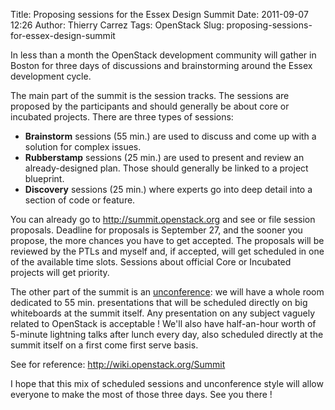 Title: Proposing sessions for the Essex Design Summit
Date: 2011-09-07 12:26
Author: Thierry Carrez
Tags: OpenStack
Slug: proposing-sessions-for-essex-design-summit

In less than a month the OpenStack development community will gather in
Boston for three days of discussions and brainstorming around the Essex
development cycle.

The main part of the summit is the session tracks. The sessions are
proposed by the participants and should generally be about core or
incubated projects. There are three types of sessions:

-   **Brainstorm** sessions (55 min.) are used to discuss and come up
    with a solution for complex issues.
-   **Rubberstamp** sessions (25 min.) are used to present and review an
    already-designed plan. Those should generally be linked to a project
    blueprint.
-   **Discovery** sessions (25 min.) where experts go into deep detail
    into a section of code or feature.

You can already go to <http://summit.openstack.org> and see or file
session proposals. Deadline for proposals is September 27, and the
sooner you propose, the more chances you have to get accepted. The
proposals will be reviewed by the PTLs and myself and, if accepted, will
get scheduled in one of the available time slots. Sessions about
official Core or Incubated projects will get priority.

The other part of the summit is an
[unconference](http://en.wikipedia.org/wiki/Unconference): we will have
a whole room dedicated to 55 min. presentations that will be scheduled
directly on big whiteboards at the summit itself. Any presentation on
any subject vaguely related to OpenStack is acceptable ! We'll also have
half-an-hour worth of 5-minute lightning talks after lunch every day,
also scheduled directly at the summit itself on a first come first serve
basis.

See for reference: <http://wiki.openstack.org/Summit>

I hope that this mix of scheduled sessions and unconference style will
allow everyone to make the most of those three days. See you there !
